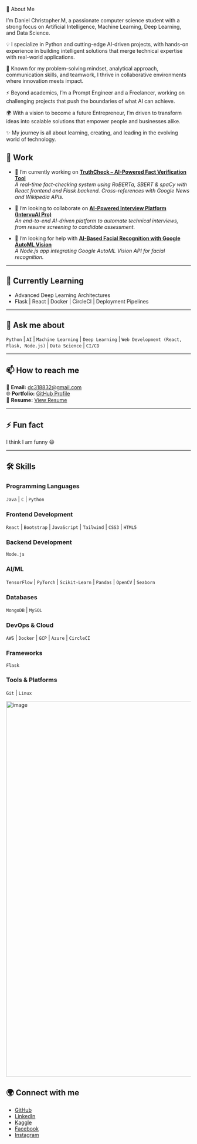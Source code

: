 🚀 About Me

I’m Daniel Christopher.M, a passionate computer science student with a strong focus on Artificial Intelligence, Machine Learning, Deep Learning, and Data Science.

💡 I specialize in Python and cutting-edge AI-driven projects, with hands-on experience in building intelligent solutions that merge technical expertise with real-world applications.

🧩 Known for my problem-solving mindset, analytical approach, communication skills, and teamwork, I thrive in collaborative environments where innovation meets impact.

⚡ Beyond academics, I’m a Prompt Engineer and a Freelancer, working on challenging projects that push the boundaries of what AI can achieve.

🌍 With a vision to become a future Entrepreneur, I’m driven to transform ideas into scalable solutions that empower people and businesses alike.

✨ My journey is all about learning, creating, and leading in the evolving world of technology.

## 💼 Work  

- 🔭 I’m currently working on **[TruthCheck – AI-Powered Fact Verification Tool](https://github.com/CHRISDANIEL145/truth-check)**  
  *A real-time fact-checking system using RoBERTa, SBERT & spaCy with React frontend and Flask backend. Cross-references with Google News and Wikipedia APIs.*  

- 👯 I’m looking to collaborate on **[AI-Powered Interview Platform (IntervuAI Pro)](https://github.com/CHRISDANIEL145/AI-Powered_Interview_Platform)**  
  *An end-to-end AI-driven platform to automate technical interviews, from resume screening to candidate assessment.*  

- 🤝 I’m looking for help with **[AI-Based Facial Recognition with Google AutoML Vision](https://github.com/CHRISDANIEL145/AI-Based-Facial-Recognition-with-Google-AutoML-Vision-)**  
  *A Node.js app integrating Google AutoML Vision API for facial recognition.*  

---

## 🌱 Currently Learning  

- Advanced Deep Learning Architectures  
- Flask | React | Docker | CircleCI | Deployment Pipelines  

---

## 💬 Ask me about  

`Python` | `AI` | `Machine Learning` | `Deep Learning` | `Web Development (React, Flask, Node.js)` | `Data Science` | `CI/CD`  

---

## 📫 How to reach me  

📧 **Email:** dc318832@gmail.com  
🌐 **Portfolio:** [GitHub Profile](https://github.com/CHRISDANIEL145)  
📄 **Resume:** [View Resume](https://drive.google.com/drive/folders/10p_dIXSoYw2cl2SCQ8Hd0O06v1WvLuSz?usp=drive_link)  

---

## ⚡ Fun fact  
I think I am funny 😄  

---

## 🛠️ Skills  

### Programming Languages  
`Java` | `C` | `Python`  

### Frontend Development  
`React` | `Bootstrap` | `JavaScript` | `Tailwind` | `CSS3` | `HTML5`  

### Backend Development  
`Node.js`  

### AI/ML  
`TensorFlow` | `PyTorch` | `Scikit-Learn` | `Pandas` | `OpenCV` | `Seaborn`  

### Databases  
`MongoDB` | `MySQL`  

### DevOps & Cloud  
`AWS` | `Docker` | `GCP` | `Azure` | `CircleCI`  

### Frameworks  
`Flask`  

### Tools & Platforms  
`Git` | `Linux`  


<img width="1024" height="1024" alt="image" src="https://github.com/user-attachments/assets/4b5b84fa-e03f-4d0b-88f8-6c755a26d417" />

## 🌍 Connect with me  

- [GitHub](https://github.com/chrisdaniel145)  
- [LinkedIn](https://www.linkedin.com/in/daniel-christopher-m-9288a7249/)  
- [Kaggle](https://www.kaggle.com/danielchristop)  
- [Facebook](https://www.facebook.com/profile.php?id=100037114594535)  
- [Instagram](https://www.instagram.com/chris_daniel145/)  
